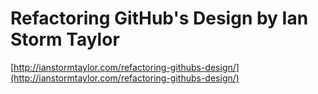 <!--
id: 54122406789
link: http://tumblr.atmos.org/post/54122406789/refactoring-githubs-design-by-ian-storm-taylor
slug: refactoring-githubs-design-by-ian-storm-taylor
date: Fri Jun 28 2013 13:15:18 GMT-0700 (PDT)
publish: 2013-06-028
tags: 
title: Refactoring GitHub's Design by Ian Storm Taylor
-->


Refactoring GitHub's Design by Ian Storm Taylor
===============================================

[http://ianstormtaylor.com/refactoring-githubs-design/](http://ianstormtaylor.com/refactoring-githubs-design/)

